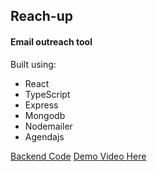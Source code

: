 ## Reach-up

#### Email outreach tool
Built using:
- React
- TypeScript
- Express
- Mongodb
- Nodemailer
- Agendajs

[Backend Code](https://github.com/ritik48/reachup-backend)
[Demo Video Here](https://ggl.link/reachup)





